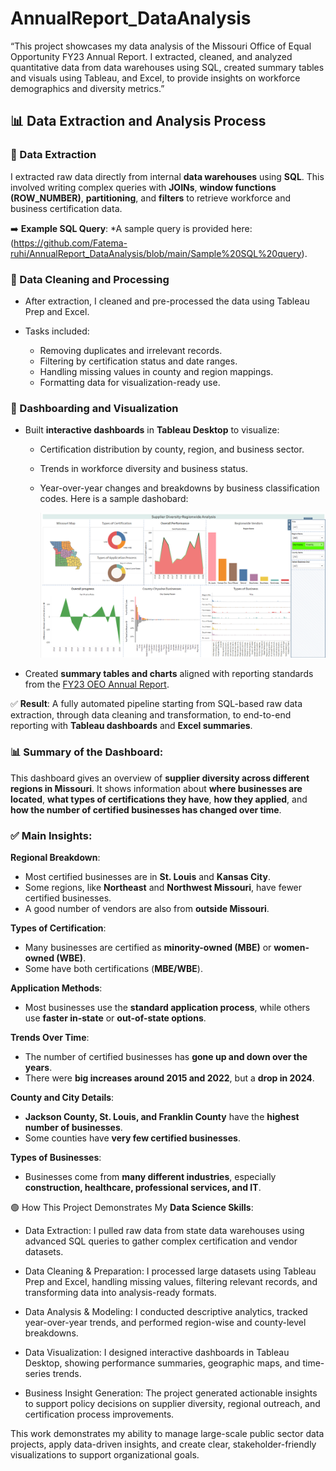 # AnnualReport_DataAnalysis
“This project showcases my data analysis of the Missouri Office of Equal Opportunity FY23 Annual Report. I extracted, cleaned, and analyzed quantitative data from data warehouses using SQL, created summary tables and visuals using Tableau, and Excel, to provide insights on workforce demographics and diversity metrics.”

## 📊 Data Extraction and Analysis Process

### 🔹 Data Extraction

I extracted raw data directly from internal **data warehouses** using **SQL**. This involved writing complex queries with **JOINs**, **window functions (ROW\_NUMBER)**, **partitioning**, and **filters** to retrieve workforce and business certification data.

➡️ **Example SQL Query**:
*A sample query is provided here: (https://github.com/Fatema-ruhi/AnnualReport_DataAnalysis/blob/main/Sample%20SQL%20query).

### 🔹 Data Cleaning and Processing

* After extraction, I cleaned and pre-processed the data using Tableau Prep and Excel.
* Tasks included:

  * Removing duplicates and irrelevant records.
  * Filtering by certification status and date ranges.
  * Handling missing values in county and region mappings.
  * Formatting data for visualization-ready use.

### 🔹 Dashboarding and Visualization

* Built **interactive dashboards** in **Tableau Desktop** to visualize:
  * Certification distribution by county, region, and business sector.
  * Trends in workforce diversity and business status.
  * Year-over-year changes and breakdowns by business classification codes.
    Here is a sample dashobard:
    
    ![Tableau Dashoboard](https://github.com/Fatema-ruhi/AnnualReport_DataAnalysis/blob/main/Dashboard%201%20overall.png)

* Created **summary tables and charts** aligned with reporting standards from the [FY23 OEO Annual Report](https://oeo.mo.gov/wp-content/uploads/2024/05/fy23-annual-report-final.pdf).

✅ **Result**: A fully automated pipeline starting from SQL-based raw data extraction, through data cleaning and transformation, to end-to-end reporting with **Tableau dashboards** and **Excel summaries**.

### 📊 **Summary of the Dashboard:**

This dashboard gives an overview of **supplier diversity across different regions in Missouri**. It shows information about **where businesses are located**, **what types of certifications they have**, **how they applied**, and **how the number of certified businesses has changed over time**.

### ✅ **Main Insights:**

**Regional Breakdown**:

  * Most certified businesses are in **St. Louis** and **Kansas City**.
  * Some regions, like **Northeast** and **Northwest Missouri**, have fewer certified businesses.
  * A good number of vendors are also from **outside Missouri**.

**Types of Certification**:

  * Many businesses are certified as **minority-owned (MBE)** or **women-owned (WBE)**.
  * Some have both certifications (**MBE/WBE**).

**Application Methods**:

  * Most businesses use the **standard application process**, while others use **faster in-state** or **out-of-state options**.

**Trends Over Time**:

  * The number of certified businesses has **gone up and down over the years**.
  * There were **big increases around 2015 and 2022**, but a **drop in 2024**.

**County and City Details**:

  * **Jackson County, St. Louis, and Franklin County** have the **highest number of businesses**.
  * Some counties have **very few certified businesses**.

**Types of Businesses**:

  * Businesses come from **many different industries**, especially **construction, healthcare, professional services, and IT**.

🟢 How This Project Demonstrates My **Data Science Skills**:

* Data Extraction: I pulled raw data from state data warehouses using advanced SQL queries to gather complex certification and vendor datasets.

* Data Cleaning & Preparation: I processed large datasets using Tableau Prep and Excel, handling missing values, filtering relevant records, and transforming data into analysis-ready formats.

* Data Analysis & Modeling: I conducted descriptive analytics, tracked year-over-year trends, and performed region-wise and county-level breakdowns.

* Data Visualization: I designed interactive dashboards in Tableau Desktop, showing performance summaries, geographic maps, and time-series trends.

* Business Insight Generation: The project generated actionable insights to support policy decisions on supplier diversity, regional outreach, and certification process improvements.

This work demonstrates my ability to manage large-scale public sector data projects, apply data-driven insights, and create clear, stakeholder-friendly visualizations to support organizational goals.
